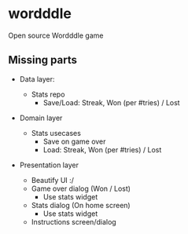 # wordddle
Open source Wordddle game

## Missing parts
- Data layer:
    - Stats repo
        - Save/Load: Streak, Won (per #tries) / Lost
    
- Domain layer
    - Stats usecases
        - Save on game over
        - Load: Streak, Won (per #tries) / Lost
    
- Presentation layer
    - Beautify UI :/
    - Game over dialog (Won / Lost)
        - Use stats widget
    - Stats dialog (On home screen)
        - Use stats widget
    - Instructions screen/dialog
